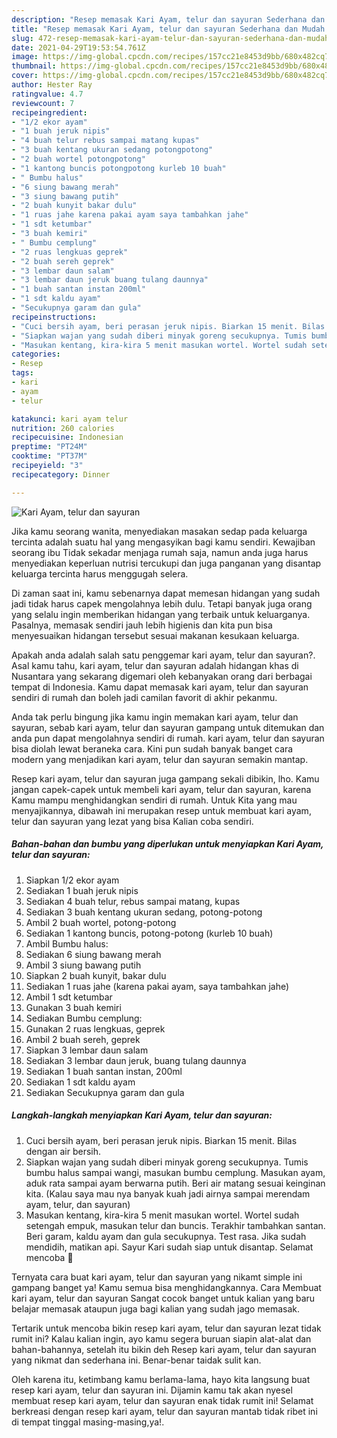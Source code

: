 ```yaml
---
description: "Resep memasak Kari Ayam, telur dan sayuran Sederhana dan Mudah Dibuat"
title: "Resep memasak Kari Ayam, telur dan sayuran Sederhana dan Mudah Dibuat"
slug: 472-resep-memasak-kari-ayam-telur-dan-sayuran-sederhana-dan-mudah-dibuat
date: 2021-04-29T19:53:54.761Z
image: https://img-global.cpcdn.com/recipes/157cc21e8453d9bb/680x482cq70/kari-ayam-telur-dan-sayuran-foto-resep-utama.jpg
thumbnail: https://img-global.cpcdn.com/recipes/157cc21e8453d9bb/680x482cq70/kari-ayam-telur-dan-sayuran-foto-resep-utama.jpg
cover: https://img-global.cpcdn.com/recipes/157cc21e8453d9bb/680x482cq70/kari-ayam-telur-dan-sayuran-foto-resep-utama.jpg
author: Hester Ray
ratingvalue: 4.7
reviewcount: 7
recipeingredient:
- "1/2 ekor ayam"
- "1 buah jeruk nipis"
- "4 buah telur rebus sampai matang kupas"
- "3 buah kentang ukuran sedang potongpotong"
- "2 buah wortel potongpotong"
- "1 kantong buncis potongpotong kurleb 10 buah"
- " Bumbu halus"
- "6 siung bawang merah"
- "3 siung bawang putih"
- "2 buah kunyit bakar dulu"
- "1 ruas jahe karena pakai ayam saya tambahkan jahe"
- "1 sdt ketumbar"
- "3 buah kemiri"
- " Bumbu cemplung"
- "2 ruas lengkuas geprek"
- "2 buah sereh geprek"
- "3 lembar daun salam"
- "3 lembar daun jeruk buang tulang daunnya"
- "1 buah santan instan 200ml"
- "1 sdt kaldu ayam"
- "Secukupnya garam dan gula"
recipeinstructions:
- "Cuci bersih ayam, beri perasan jeruk nipis. Biarkan 15 menit. Bilas dengan air bersih."
- "Siapkan wajan yang sudah diberi minyak goreng secukupnya. Tumis bumbu halus sampai wangi, masukan bumbu cemplung. Masukan ayam, aduk rata sampai ayam berwarna putih. Beri air matang sesuai keinginan kita. (Kalau saya mau nya banyak kuah jadi airnya sampai merendam ayam, telur, dan sayuran)"
- "Masukan kentang, kira-kira 5 menit masukan wortel. Wortel sudah setengah empuk, masukan telur dan buncis. Terakhir tambahkan santan. Beri garam, kaldu ayam dan gula secukupnya. Test rasa. Jika sudah mendidih, matikan api. Sayur Kari sudah siap untuk disantap. Selamat mencoba 🙏"
categories:
- Resep
tags:
- kari
- ayam
- telur

katakunci: kari ayam telur 
nutrition: 260 calories
recipecuisine: Indonesian
preptime: "PT24M"
cooktime: "PT37M"
recipeyield: "3"
recipecategory: Dinner

---
```



![Kari Ayam, telur dan sayuran](https://img-global.cpcdn.com/recipes/157cc21e8453d9bb/680x482cq70/kari-ayam-telur-dan-sayuran-foto-resep-utama.jpg)

Jika kamu seorang wanita, menyediakan masakan sedap pada keluarga tercinta adalah suatu hal yang mengasyikan bagi kamu sendiri. Kewajiban seorang ibu Tidak sekadar menjaga rumah saja, namun anda juga harus menyediakan keperluan nutrisi tercukupi dan juga panganan yang disantap keluarga tercinta harus menggugah selera.

Di zaman  saat ini, kamu sebenarnya dapat memesan hidangan yang sudah jadi tidak harus capek mengolahnya lebih dulu. Tetapi banyak juga orang yang selalu ingin memberikan hidangan yang terbaik untuk keluarganya. Pasalnya, memasak sendiri jauh lebih higienis dan kita pun bisa menyesuaikan hidangan tersebut sesuai makanan kesukaan keluarga. 



Apakah anda adalah salah satu penggemar kari ayam, telur dan sayuran?. Asal kamu tahu, kari ayam, telur dan sayuran adalah hidangan khas di Nusantara yang sekarang digemari oleh kebanyakan orang dari berbagai tempat di Indonesia. Kamu dapat memasak kari ayam, telur dan sayuran sendiri di rumah dan boleh jadi camilan favorit di akhir pekanmu.

Anda tak perlu bingung jika kamu ingin memakan kari ayam, telur dan sayuran, sebab kari ayam, telur dan sayuran gampang untuk ditemukan dan anda pun dapat mengolahnya sendiri di rumah. kari ayam, telur dan sayuran bisa diolah lewat beraneka cara. Kini pun sudah banyak banget cara modern yang menjadikan kari ayam, telur dan sayuran semakin mantap.

Resep kari ayam, telur dan sayuran juga gampang sekali dibikin, lho. Kamu jangan capek-capek untuk membeli kari ayam, telur dan sayuran, karena Kamu mampu menghidangkan sendiri di rumah. Untuk Kita yang mau menyajikannya, dibawah ini merupakan resep untuk membuat kari ayam, telur dan sayuran yang lezat yang bisa Kalian coba sendiri.

<!--inarticleads1-->

##### Bahan-bahan dan bumbu yang diperlukan untuk menyiapkan Kari Ayam, telur dan sayuran:

1. Siapkan 1/2 ekor ayam
1. Sediakan 1 buah jeruk nipis
1. Sediakan 4 buah telur, rebus sampai matang, kupas
1. Sediakan 3 buah kentang ukuran sedang, potong-potong
1. Ambil 2 buah wortel, potong-potong
1. Sediakan 1 kantong buncis, potong-potong (kurleb 10 buah)
1. Ambil  Bumbu halus:
1. Sediakan 6 siung bawang merah
1. Ambil 3 siung bawang putih
1. Siapkan 2 buah kunyit, bakar dulu
1. Sediakan 1 ruas jahe (karena pakai ayam, saya tambahkan jahe)
1. Ambil 1 sdt ketumbar
1. Gunakan 3 buah kemiri
1. Sediakan  Bumbu cemplung:
1. Gunakan 2 ruas lengkuas, geprek
1. Ambil 2 buah sereh, geprek
1. Siapkan 3 lembar daun salam
1. Sediakan 3 lembar daun jeruk, buang tulang daunnya
1. Sediakan 1 buah santan instan, 200ml
1. Sediakan 1 sdt kaldu ayam
1. Sediakan Secukupnya garam dan gula




<!--inarticleads2-->

##### Langkah-langkah menyiapkan Kari Ayam, telur dan sayuran:

1. Cuci bersih ayam, beri perasan jeruk nipis. Biarkan 15 menit. Bilas dengan air bersih.
1. Siapkan wajan yang sudah diberi minyak goreng secukupnya. Tumis bumbu halus sampai wangi, masukan bumbu cemplung. Masukan ayam, aduk rata sampai ayam berwarna putih. Beri air matang sesuai keinginan kita. (Kalau saya mau nya banyak kuah jadi airnya sampai merendam ayam, telur, dan sayuran)
1. Masukan kentang, kira-kira 5 menit masukan wortel. Wortel sudah setengah empuk, masukan telur dan buncis. Terakhir tambahkan santan. Beri garam, kaldu ayam dan gula secukupnya. Test rasa. Jika sudah mendidih, matikan api. Sayur Kari sudah siap untuk disantap. Selamat mencoba 🙏




Ternyata cara buat kari ayam, telur dan sayuran yang nikamt simple ini gampang banget ya! Kamu semua bisa menghidangkannya. Cara Membuat kari ayam, telur dan sayuran Sangat cocok banget untuk kalian yang baru belajar memasak ataupun juga bagi kalian yang sudah jago memasak.

Tertarik untuk mencoba bikin resep kari ayam, telur dan sayuran lezat tidak rumit ini? Kalau kalian ingin, ayo kamu segera buruan siapin alat-alat dan bahan-bahannya, setelah itu bikin deh Resep kari ayam, telur dan sayuran yang nikmat dan sederhana ini. Benar-benar taidak sulit kan. 

Oleh karena itu, ketimbang kamu berlama-lama, hayo kita langsung buat resep kari ayam, telur dan sayuran ini. Dijamin kamu tak akan nyesel membuat resep kari ayam, telur dan sayuran enak tidak rumit ini! Selamat berkreasi dengan resep kari ayam, telur dan sayuran mantab tidak ribet ini di tempat tinggal masing-masing,ya!.

